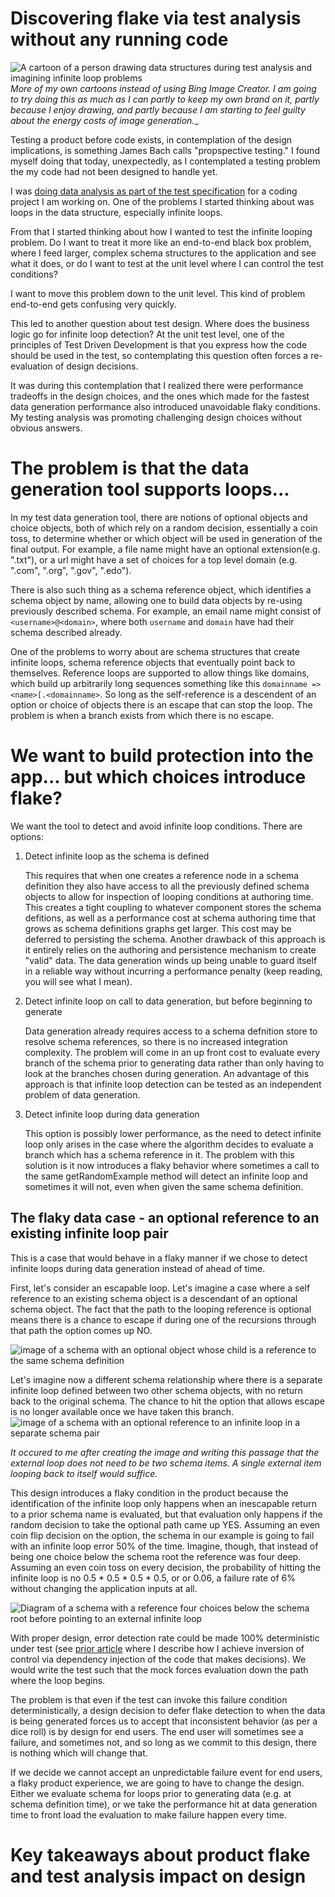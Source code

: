 Discovering flake via test analysis without any running code
=================================================
![A cartoon of a person drawing data structures during test analysis and imagining infinite loop problems](/assets/prospectivetesting.png)
_More of my own cartoons instead of using Bing Image Creator.
I am going to try doing this as much as I can partly
to keep my own brand on it, partly because I enjoy
drawing, and partly because I am starting to feel
guilty about the energy costs of image generation.__

Testing a product before code exists, in contemplation
of the design implications, is something James Bach calls
"propspective testing." I found myself doing that today,
unexpectedly, as I contemplated a testing problem the
my code had not been designed to handle yet.

I was <a href="https://waynemroseberry.github.io/2024/01/30/Generating-testing-ideas-from-datastructures.html">
doing data analysis as part of the test specification</a> for
a coding project I am working on. One of the problems I started
thinking about was loops in the data structure, especially
infinite loops.

From that I started thinking about how I wanted to test the
infinite looping problem. Do I want to treat it more like an
end-to-end black box problem, where I feed larger, complex
schema structures to the application and see what it does, or
do I want to test at the unit level where I can control the
test conditions?

I want to move this problem down to the unit level. This kind of
problem end-to-end gets confusing very quickly.

This led to another question about test design. Where does the
business logic go for infinite loop detection? At the unit test
level, one of the principles of Test Driven Development is that
you express how the code should be used in the test, so
contemplating this question often forces a re-evaluation of design
decisions.

It was during this contemplation that I realized there were performance
tradeoffs in the design choices, and the ones which made for the fastest
data generation performance also introduced unavoidable flaky conditions.
My testing analysis was promoting challenging design choices without
obvious answers.

The problem is that the data generation tool supports loops...
=====================================================
In my test data generation tool, there are notions of optional
objects and choice objects, both of which rely on a random decision,
essentially a coin toss, to determine whether or which object
will be used in generation of the final output. For example, a
file name might have an optional extension(e.g. ".txt"), or a url might
have a set of choices for a top level domain (e.g. ".com", ".org", ".gov", ".edo").

There is also such thing as a schema reference object, which
identifies a schema object by name, allowing one to build
data objects by re-using previously described schema. For example,
an email name might consist of `<username>@<domain>`, where
both `username` and `domain` have had their schema described already.

One of the problems to worry about are schema structures that
create infinite loops, schema reference objects that eventually
point back to themselves. Reference loops are supported to
allow things like domains, which build up arbitrarily long
sequences something like this `domainname => <name>[.<domainname>`.
So long as the self-reference is a descendent of an option
or choice of objects there is an escape that can stop the loop.
The problem is when a branch exists from which there is no
escape.

We want to build protection into the app... but which choices introduce flake?
=====================================================
We want the tool to detect and avoid infinite loop conditions.
There are options:

1. Detect infinite loop as the schema is defined

   This requires that when one creates a reference node in a schema
   definition they also have access to all the previously defined schema
   objects to allow for inspection of looping conditions at authoring
   time. This creates a tight coupling to whatever component stores
   the schema defitions, as well as a performance cost at schema authoring
   time that grows as schema definitions graphs get larger. This cost
   may be deferred to persisting the schema. Another drawback of this
   approach is it entirely relies on the authoring and persistence
   mechanism to create "valid" data. The data generation winds up
   being unable to guard itself in a reliable way without incurring
   a performance penalty (keep reading, you will
   see what I mean).
3. Detect infinite loop on call to data generation, but before beginning to generate

   Data generation already requires access to a schema defnition
   store to resolve schema references, so there is no increased integration
   complexity. The problem will come in an up front cost to evaluate every
   branch of the schema prior to generating data rather than only having to look
   at the branches chosen during generation. An advantage of this approach is
   that infinite loop detection can be tested as an independent problem
   of data generation.
5. Detect infinite loop during data generation

   This option is possibly lower performance, as the need to detect infinite
   loop only arises in the case where the algorithm decides to evaluate a
   branch which has a schema reference in it. The problem with this
   solution is it now introduces a flaky behavior where sometimes a call to
   the same getRandomExample method will detect an infinite loop and sometimes it will
   not, even when given the same schema definition.

The flaky data case - an optional reference to an existing infinite loop pair
---------------------------------------------------------
This is a case that would behave in a flaky manner if we chose to detect infinite loops
during data generation instead of ahead of time.

First, let's consider an escapable loop. Let's imagine a case where
a self reference to an existing schema object is a descendant of an optional
schema object. The fact that the path to the looping reference is optional
means there is a chance to escape if during one of the recursions through
that path the option comes up NO.

 ![image of a schema with an optional object whose child is a reference to the same schema definition](/assets/escapableloop.png)

Let's imagine now a different schema relationship where there is a separate
infinite loop defined between two other schema objects, with no return
back to the original schema. The chance to hit the option that allows escape
is no longer available once we have taken this branch.
![image of a schema with an optional reference to an infinite loop in a separate schema pair](/assets/indirectreftoinfiniteloop.png)

_It occured to me after creating the image and writing this passage that
the external loop does not need to be two schema items. A single external
item looping back to itself would suffice._

This design introduces a flaky condition in the product because the identification
of the infinite loop only happens when an inescapable return to a prior schema name
is evaluated, but that evaluation only happens if the random decision to take
the optional path came up YES. Assuming an even coin flip decision on the option, the
schema in our example is going to fail with an infinite loop error 50% of the time.
Imagine, though, that instead of being one choice below the schema root
the reference was four deep. Assuming an even coin toss on every decision, the
probability of hitting the infinite loop is no 0.5 * 0.5 * 0.5 * 0.5, or or 0.06, a
failure rate of 6% without changing the application inputs at all.

![Diagram of a schema with a reference four choices below the schema root before pointing to an external infinite loop](/assets/fourdeepoption.png)

With proper design, error detection rate could be made 100% deterministic under
test (see <a href="https://waynemroseberry.github.io/2024/01/29/Caught-myself-in-a-fragile-unit-test-bad-habit.html">
prior article</a> where I describe how I achieve inversion of control via dependency
injection of the code that makes decisions). We would write the test such that
the mock forces evaluation down the path where the loop begins. 

The problem is that even if the test can invoke this failure condition deterministically, 
a design decision to defer flake detection
to when the data is being generated forces us to accept that inconsistent behavior (as
per a dice roll) is by design for end users. The end user will sometimes see a failure, and sometimes
not, and so long as we commit to this design, there is nothing which will change that.

If we decide we cannot accept an unpredictable failure event for end users, a
flaky product experience, we are going to have to change the design. Either
we evaluate schema for loops prior to generating data (e.g. at schema definition time), or
we take the performance hit at data generation time to front load the evaluation
to make failure happen every time.

Key takeaways about product flake and test analysis impact on design
=========================================================
